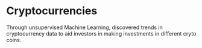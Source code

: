# Cryptocurrencies

Through unsupervised Machine Learning, discovered trends in cryptocurrency data to aid investors in making investments in different cryto coins. 


![]()
